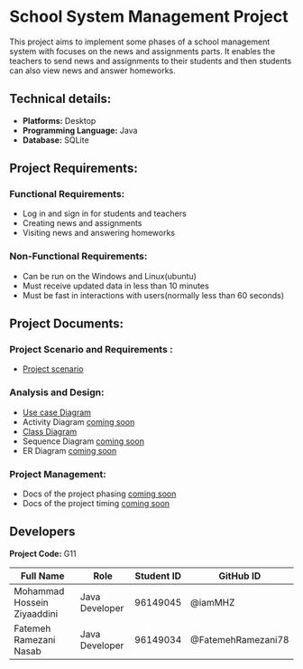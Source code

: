 # School System Management Project

This project aims to implement some phases of a school management system with focuses on the news and assignments parts.
It enables the teachers to send news and assignments to their students and then students can also view news and
answer homeworks.

## Technical details:

+ **Platforms:** Desktop
+ **Programming Language:** Java
+ **Database:** SQLite

## Project Requirements:

### Functional Requirements:

+ Log in and sign in for students and teachers
+ Creating news and assignments
+ Visiting news and answering homeworks

### Non-Functional Requirements:

+ Can be run on the Windows and Linux(ubuntu)
+ Must receive updated data in less than 10 minutes
+ Must be fast in interactions with users(normally less than 60 seconds)

## Project Documents:

### Project Scenario and Requirements :

+ [Project scenario](/documentation/scenarios/SCENARIO.md)

### Analysis and Design:

+ [Use case Diagram](documentation/use%20case%20diagram/)
+ Activity Diagram [coming soon](#)
+ [Class Diagram](#)
+ Sequence Diagram [coming soon](#)
+ ER Diagram [coming soon](#)

### Project Management:

+ Docs of the project phasing [coming soon](#)
+ Docs of the project timing [coming soon](#)

## Developers

**Project Code:** G11

| Full Name| Role | Student ID | GitHub ID |
| ------------- | ------------- | ------------- | ------------- |
| Mohammad Hossein Ziyaaddini | Java Developer  | 96149045  | @iamMHZ |
| Fatemeh Ramezani Nasab | Java Developer  | 96149034  | @FatemehRamezani78 |
